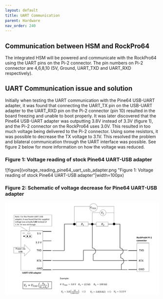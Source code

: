 ```yaml
---
layout: default
title: UART Communication
parent: Hardware
nav_order: 240
---
```


## Communication between HSM and RockPro64
The integrated HSM will be powered and communicate with the RockPro64 using the UART pins on the Pi-2 connector.
The pin numbers on Pi-2 connector are 4,6,8,10 (5V, Ground, UART_TXD and UART_RXD respectively).


## UART Communication issue and solution
Initially when testing the UART communication with the Pine64 USB-UART adapter, it was found that connecting the UART_TX pin on the USB-UART adapter to the UART_RXD pin on the Pi-2 connector (pin 10) resulted in the board freezing and unable to boot properly. It was later discovered that the Pine64 USB-UART adapter was outputting 3.8V instead of 3.3V (figure 1), and the Pi-2 connector on the RockPro64 uses 3.0V. This resulted in too much voltage being delivered to the Pi-2 connector. Using some resistors, it was possible to decrease the TX voltage to 3.1V. This resolved the problem and bilateral communication through the UART interface was possible. See figure 2 below for more information on how the voltage was reduced.

### Figure 1: Voltage reading of stock Pine64 UART-USB adapter
![figure](voltage_reading_pine64_uart_usb_adapter.png "Figure 1: Voltage reading of stock Pine64 UART-USB adapter"|width=100px)

### Figure 2: Schematic of voltage decrease for Pine64 UART-USB adapter
![figure](voltage_decrease_diagram_UART_1.png "Figure 2: Schematic of voltage decrease for Pine64 UART-USB adapter")